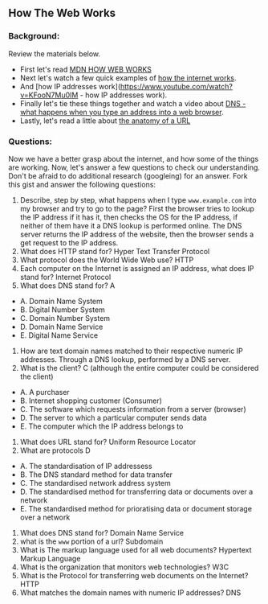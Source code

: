 ## How The Web Works

### Background:

Review the materials below.

* First let's read [MDN HOW WEB WORKS](https://developer.mozilla.org/en-US/Learn/Common_questions/How_does_the_Internet_work)
* Next let's watch a few quick examples of [how the internet works](https://www.youtube.com/watch?v=7_LPdttKXPc).
* And [how IP addresses work](https://www.youtube.com/watch?v=KFooN7Mu0IM   - how IP addresses work).
* Finally let's tie these things together and watch a video about [DNS - what happens when you type an address into a web browser](https://www.youtube.com/watch?v=72snZctFFtA).
* Lastly, let's read a little about [the anatomy of a URL](https://doepud.co.uk/blog/anatomy-of-a-url)

### Questions:

Now we have a better grasp about the internet, and how some of the things are working. Now, let's answer a few questions to check our understanding. Don't be afraid to do additional research (googleing) for an answer. Fork this gist and answer the following questions:

1. Describe, step by step, what happens when I type `www.example.com` into my browser and try to go to the page?
  First the browser tries to lookup the IP address if it has it, then checks the OS for the IP address, if neither of them have it a DNS lookup
  is performed online.  The DNS server returns the IP address of the website, then the browser sends a get request to the IP address.
1.  What does HTTP stand for?
  Hyper Text Transfer Protocol
1. 	What protocol does the World Wide Web use?
  HTTP
1. 	Each computer on the Internet is assigned an IP address, what does IP stand for?
  Internet Protocol
1. 	What does DNS stand for?
  A
  * A. Domain Name System
  * B. Digital Number System
  * C. Domain Number System
  * D. Domain Name Service
  * E. Digital Name Service
1. 	How are text domain names matched to their respective numeric IP addresses.
  Through a DNS lookup, performed by a DNS server.
1. 	What is the client?
  C (although the entire computer could be considered the client)
  * A. A purchaser
  * B. Internet shopping customer (Consumer)
  * C. The software which requests information from a server (browser)
  * D. The server to which a particular computer sends data
  * E. The computer which the IP address belongs to
1. 	What does URL stand for?
  Uniform Resource Locator
1. 	What are protocols
  D
 * A. The standardisation of IP addressess
 * B. The DNS standard method for data transfer
 * C.	The standardised network address system
 * D.	The standardised method for transferring data or documents over a network
 * E.	The standardised method for prioratising data or document storage over a network
1. What does DNS stand for?
  Domain Name Service
1. what is the `www` portion of a url?
  Subdomain
1. What is The markup language used for all web documents?
  Hypertext Markup Language
1. What is the organization that monitors web technologies?
  W3C
1. What is the Protocol for transferring web documents on the Internet?
  HTTP
1. What matches the domain names with numeric IP addresses?
  DNS





